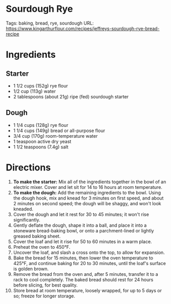 # Sourdough Rye

Tags: baking, bread, rye, sourdough
URL: https://www.kingarthurflour.com/recipes/jeffreys-sourdough-rye-bread-recipe

# Ingredients

## **Starter**

- 1 1/2 cups (152g) rye flour
- 1/2 cup (113g) water
- 2 tablespoons (about 21g) ripe (fed) sourdough starter

## **Dough**

- 1 1/4 cups (128g) rye flour
- 1 1/4 cups (149g) bread or all-purpose flour
- 3/4 cup (170g) room-temperature water
- 1 teaspoon active dry yeast
- 1 1/2 teaspoons (7.4g) salt

# Directions

1. **To make the starter:** Mix all of the ingredients together in the bowl of an electric mixer. Cover and let sit for 14 to 16 hours at room temperature.
2. **To make the dough:** Add the remaining ingredients to the bowl. Using the dough hook, mix and knead for 3 minutes on first speed, and about 2 minutes on second speed; the dough will be shaggy, and won't look kneaded.
3. Cover the dough and let it rest for 30 to 45 minutes; it won't rise significantly.
4. Gently deflate the dough, shape it into a ball, and place it into a stoneware bread-baking bowl, or onto a parchment-lined or lightly greased baking sheet.
5. Cover the loaf and let it rise for 50 to 60 minutes in a warm place.
6. Preheat the oven to 450°F.
7. Uncover the loaf, and slash a cross onto the top, to allow for expansion.
8. Bake the bread for 15 minutes, then lower the oven temperature to 425°F, and continue baking for 20 to 30 minutes, until the loaf's surface is golden brown.
9. Remove the bread from the oven and, after 5 minutes, transfer it to a rack to cool completely. The baked bread should rest for 24 hours before slicing, for best quality.
10. Store bread at room temperature, loosely wrapped, for up to 5 days or so; freeze for longer storage.